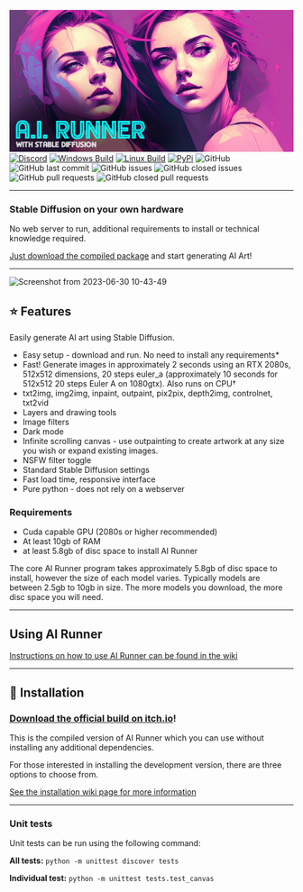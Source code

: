 [![Banner](banner.png)](https://capsizegames.itch.io/ai-runner)
[![Discord](https://img.shields.io/discord/839511291466219541?color=5865F2&logo=discord&logoColor=white)](https://discord.gg/PUVDDCJ7gz)
[![Windows Build](https://github.com/Capsize-Games/airunner/actions/workflows/windows-dispatch.yml/badge.svg)](https://github.com/Capsize-Games/airunner/actions/workflows/windows-dispatch.yml)
[![Linux Build](https://github.com/Capsize-Games/airunner/actions/workflows/linux-dispatch.yml/badge.svg)](https://github.com/Capsize-Games/airunner/actions/workflows/linux-dispatch.yml)
[![PyPi](https://github.com/Capsize-Games/airunner/actions/workflows/pypi-dispatch.yml/badge.svg)](https://github.com/Capsize-Games/airunner/actions/workflows/pypi-dispatch.yml)
![GitHub](https://img.shields.io/github/license/Capsize-Games/airunner)
![GitHub last commit](https://img.shields.io/github/last-commit/Capsize-Games/airunner)
![GitHub issues](https://img.shields.io/github/issues/Capsize-Games/airunner)
![GitHub closed issues](https://img.shields.io/github/issues-closed/Capsize-Games/airunner)
![GitHub pull requests](https://img.shields.io/github/issues-pr/Capsize-Games/airunner)
![GitHub closed pull requests](https://img.shields.io/github/issues-pr-closed/Capsize-Games/airunner)

---

### Stable Diffusion on your own hardware 

No web server to run, additional requirements to install or technical knowledge required. 

[Just download the compiled package](https://capsizegames.itch.io/ai-runner) and start generating AI Art!

---

![Screenshot from 2023-06-30 10-43-49](https://github.com/Capsize-Games/airunner/assets/25737761/72e0dd26-53ca-4d5c-8f07-b6327a59b50c)

## ⭐ Features

Easily generate AI art using Stable Diffusion.

- Easy setup - download and run. No need to install any requirements*
- Fast! Generate images in approximately 2 seconds using an RTX 2080s, 512x512 dimensions, 20 steps euler_a (approximately 10 seconds for 512x512 20 steps Euler A on 1080gtx). Also runs on CPU†
- txt2img, img2img, inpaint, outpaint, pix2pix, depth2img, controlnet, txt2vid
- Layers and drawing tools
- Image filters
- Dark mode
- Infinite scrolling canvas - use outpainting to create artwork at any size you wish or expand existing images.
- NSFW filter toggle
- Standard Stable Diffusion settings
- Fast load time, responsive interface
- Pure python - does not rely on a webserver

### Requirements

- Cuda capable GPU (2080s or higher recommended)
- At least 10gb of RAM
- at least 5.8gb of disc space to install AI Runner

The core AI Runner  program takes approximately 5.8gb of disc space to install, however the size of each model varies. 
Typically models are between 2.5gb to 10gb in size. The more models you download, the more disc space you will need.

---

## Using AI Runner

[Instructions on how to use AI Runner can be found in the wiki](https://github.com/Capsize-Games/airunner/wiki/AI-Runner)

---

## 🔧 Installation

### [Download the official build on itch.io](https://capsizegames.itch.io/ai-runner)!

This is the compiled version of AI Runner which you can use without installing any additional dependencies.

For those interested in installing the development version, there are three options to choose from. 

[See the installation 
wiki page for more information](https://github.com/Capsize-Games/airunner/wiki/Installation-instructions)

---

### Unit tests

Unit tests can be run using the following command:

**All tests:**
`python -m unittest discover tests`

**Individual test:**
`python -m unittest tests.test_canvas`
